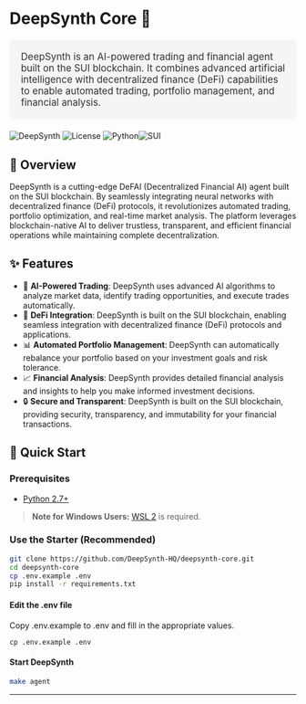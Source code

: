 # DeepSynth Core 🤖

<div style="color: #333; font-size: 1.2em; background-color: #f5f5f5; padding: 20px; border-radius: 8px; margin: 20px 0;"}>
DeepSynth is an AI-powered trading and financial agent built on the SUI blockchain. It combines advanced artificial intelligence with decentralized finance (DeFi) capabilities to enable automated trading, portfolio management, and financial analysis.

</div align="center">

![DeepSynth](https://img.shields.io/badge/DeepSynth-0.1.0-blue.svg) ![License](https://img.shields.io/badge/License-MIT-white.svg) ![Python](https://img.shields.io/badge/Python-2.7+-yellow.svg)![SUI](https://img.shields.io/badge/SUI-v1.41.1-blue.svg)

## 🚩 Overview

DeepSynth is a cutting-edge DeFAI (Decentralized Financial AI) agent built on the SUI blockchain. By seamlessly integrating neural networks with decentralized finance (DeFi) protocols, it revolutionizes automated trading, portfolio optimization, and real-time market analysis. The platform leverages blockchain-native AI to deliver trustless, transparent, and efficient financial operations while maintaining complete decentralization.

## ✨ Features

- 🤖 **AI-Powered Trading**: DeepSynth uses advanced AI algorithms to analyze market data, identify trading opportunities, and execute trades automatically.
- 🔗 **DeFi Integration**: DeepSynth is built on the SUI blockchain, enabling seamless integration with decentralized finance (DeFi) protocols and applications.
- 📊 **Automated Portfolio Management**: DeepSynth can automatically rebalance your portfolio based on your investment goals and risk tolerance.
- 📈 **Financial Analysis**: DeepSynth provides detailed financial analysis and insights to help you make informed investment decisions.
- 🔒 **Secure and Transparent**: DeepSynth is built on the SUI blockchain, providing security, transparency, and immutability for your financial transactions.

## 🚀 Quick Start

### Prerequisites

- [Python 2.7+](https://www.python.org/downloads/)

> **Note for Windows Users:** [WSL 2](https://learn.microsoft.com/en-us/windows/wsl/install-manual) is required.

### Use the Starter (Recommended)

```bash
git clone https://github.com/DeepSynth-HQ/deepsynth-core.git
cd deepsynth-core
cp .env.example .env
pip install -r requirements.txt
```

#### Edit the .env file

Copy .env.example to .env and fill in the appropriate values.

```
cp .env.example .env
```

#### Start DeepSynth

```bash
make agent
```

---
